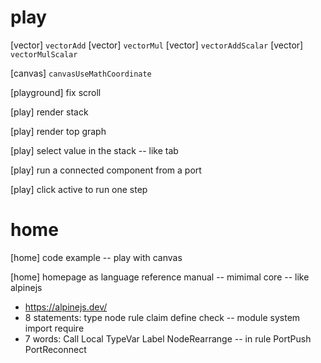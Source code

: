 # play

[vector] `vectorAdd`
[vector] `vectorMul`
[vector] `vectorAddScalar`
[vector] `vectorMulScalar`

[canvas] `canvasUseMathCoordinate`

[playground] fix scroll

[play] render stack

[play] render top graph

[play] select value in the stack -- like tab

[play] run a connected component from a port

[play] click active to run one step

# home

[home] code example -- play with canvas

[home] homepage as language reference manual -- mimimal core -- like alpinejs

- https://alpinejs.dev/
- 8 statements: type node rule claim define check -- module system import require
- 7 words: Call Local TypeVar Label NodeRearrange -- in rule PortPush PortReconnect
